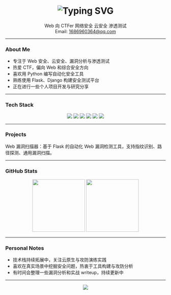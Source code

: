 <!-- 打字效果标题 -->
<h1 align="center">
  <img src="https://readme-typing-svg.demolab.com?font=Fira+Code&size=28&duration=3000&pause=1000&center=true&vCenter=true&width=435&lines=Hi,+I'm+ALe;Web+Security+Researcher;Cloud+Security+Explorer;Python+%2B+C+Developer;Always+Learning" alt="Typing SVG" />
</h1>

<p align="center">
  Web 向 CTFer  网络安全  云安全  渗透测试
  <br>
  Email: <a href="mailto:1686960364@qq.com">1686960364@qq.com</a>
</p>

---

### About Me

- 专注于 Web 安全、云安全、漏洞分析与渗透测试  
- 热爱 CTF，偏向 Web 和综合安全方向  
- 喜欢用 Python 编写自动化安全工具
- 熟练使用 Flask、Django 构建安全测试平台  
- 正在进行一些个人项目开发与研究分享

---

### Tech Stack

<p align="center">
  <img src="https://img.shields.io/badge/Python-3776AB?style=for-the-badge&logo=python&logoColor=white"/>
  <img src="https://img.shields.io/badge/C-00599C?style=for-the-badge&logo=c&logoColor=white"/>
  <img src="https://img.shields.io/badge/Flask-black?style=for-the-badge&logo=flask"/>
  <img src="https://img.shields.io/badge/Django-092E20?style=for-the-badge&logo=django"/>
  <img src="https://img.shields.io/badge/Linux-333?style=for-the-badge&logo=linux"/>
  <img src="https://img.shields.io/badge/Git-F05032?style=for-the-badge&logo=git&logoColor=white"/>
</p>

---

### Projects

Web 漏洞扫描器：基于 Flask 的自动化 Web 漏洞检测工具，支持指纹识别、路径探测、通用漏洞扫描。

---

### GitHub Stats

<p align="center">
  <img src="https://github-readme-stats.vercel.app/api?username=ALe1293528&show_icons=true&theme=tokyonight&hide_border=true" height="165">
  <img src="https://github-readme-stats.vercel.app/api/top-langs/?username=ALe1293528&layout=compact&theme=tokyonight&hide_border=true" height="165">
</p>

---

### Personal Notes

- 技术栈持续拓展中，关注云原生与攻防演练实践  
- 喜欢在真实场景中挖掘安全问题，热衷于工具构建与攻防分析  
- 有时间会整理一些漏洞分析和实战 writeup，持续更新中

---

<p align="center">
  <img src="https://capsule-render.vercel.app/api?type=waving&color=gradient&height=100&section=footer"/>
</p>
